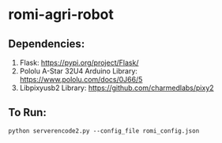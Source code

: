 # romi-agri-robot

## Dependencies:
1. Flask: https://pypi.org/project/Flask/
2. Pololu A-Star 32U4 Arduino Library: https://www.pololu.com/docs/0J66/5
3. Libpixyusb2 Library: https://github.com/charmedlabs/pixy2

## To Run:
`python serverencode2.py --config_file romi_config.json`
